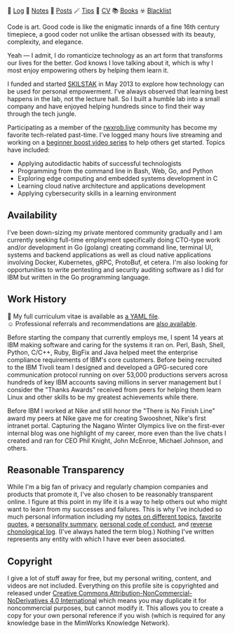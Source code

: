 🗿 [Log](log) 📝 [Notes](notes) 📃 [Posts](posts) 🪄 [Tips](tips)
💪 [CV](cv) 📚 [Books](books) ☣️  [Blacklist](blacklist)

Code is art. Good code is like the enigmatic innards of a fine 16th
century timepiece, a good coder not unlike the artisan obsessed with its
beauty, complexity, and elegance.

Yeah — I admit, I do romanticize technology as an art form that
transforms our lives for the better. God knows I love talking about
it, which is why I most enjoy empowering others by helping them learn it.

I funded and started [SKILSTAK](https://skilstak.io) in May 2013 to
explore how technology can be used for personal empowerment. I've always
observed that learning best happens in the lab, not the lecture hall. So
I built a humble lab into a small company and have enjoyed helping
hundreds since to find their way through the tech jungle.

Participating as a member of the [rwxrob.live](https://rwxrob.live)
community has become my favorite tech-related past-time. I've logged
many hours live streaming and working on a [beginner boost video
series](https://youtube.com/rwxrob) to help others get started. Topics
have included:

* Applying autodidactic habits of successful technologists
* Programming from the command line in Bash, Web, Go, and Python
* Exploring edge computing and embedded systems development in C
* Learning cloud native architecture and applications development
* Applying cybersecurity skills in a learning environment

## Availability

I've been down-sizing my private mentored community gradually and I am
currently seeking full-time employment specifically doing CTO-type work
and/or development in Go (golang) creating command line, terminal UI,
systems and backend applications as well as cloud native applications
involving Docker, Kubernetes, gRPC, ProtoBuf, et cetera. I'm also
looking for opportunities to write pentesting and security auditing
software as I did for IBM but written in the Go programming language.

## Work History

📃 My full curriculum vitae is available as [a YAML file](cv/vitae.yml).  
☺️  Professional referrals and recommendations are [also
available](cv/refer.yml).

Before starting the company that currently employs me, I spent 14 years
at IBM making software and caring for the systems it ran on. Perl, Bash,
Shell, Python, C/C++, Ruby, BigFix and Java helped meet the enterprise
compliance requirements of IBM's core customers. Before being recruited
to the IBM Tivoli team I designed and developed a GPG-secured core
communication protocol running on over 53,000 productions servers across
hundreds of key IBM accounts saving millions in server management but I
consider the "Thanks Awards" received from peers for helping them learn
Linux and other skills to be my greatest achievements while there.

Before IBM I worked at Nike and still honor the "There is No Finish
Line" award my peers at Nike gave me for creating Swooshnet, Nike's
first intranet portal. Capturing the Nagano Winter Olympics live on the
first-ever internal blog was one highlight of my career, more even than
the live chats I created and ran for CEO Phil Knight, John McEnroe,
Michael Johnson, and others.

## Reasonable Transparency

While I'm a big fan of privacy and regularly champion companies and
products that promote it, I've also chosen to be reasonably transparent
online. I figure at this point in my life it is a way to help others out
who might want to learn from my successes and failures. This is why I've
included so much personal information including my [notes on different
topics](notes), [favorite quotes](quotes), a [personality
summary](personality), [personal code of conduct](conduct), and [reverse
chonological log](log). (I've always hated the term blog.) Nothing I've
written represents any entity with which I have ever been associated.

## Copyright

I give a lot of stuff away for free, but my personal writing, content,
and videos are not included. Everything on this profile site is
copyrighted and released under [Creative Commons
Attribution-NonCommercial-NoDerivatives 4.0
International](https://creativecommons.org/licenses/by-nc-nd/4.0/) which
means you may duplicate it for noncommercial purposes, but cannot modify
it. This allows you to create a copy for your own personal reference if
you wish (which is required for any knowledge base in the MimWorks
Knowledge Network).
